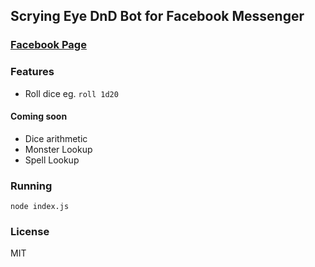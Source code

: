## Scrying Eye DnD Bot for Facebook Messenger

### [Facebook Page](https://www.facebook.com/ScryingEyeDnD)

### Features
- Roll dice eg. `roll 1d20`

#### Coming soon
- Dice arithmetic
- Monster Lookup
- Spell Lookup

### Running
`node index.js`

### License
MIT
